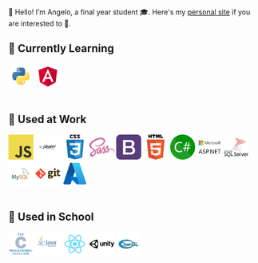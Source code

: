 👋 Hello! I’m Angelo, a final year student 🎓. Here's my [personal site][1] if you are interested to 👀.

## 🌱 Currently Learning
<code><img height="50" src="https://raw.githubusercontent.com/github/explore/main/topics/python/python.png"></code>
<code><img height="50" src="https://raw.githubusercontent.com/github/explore/main/topics/angular/angular.png"></code>
<br>
<br>
## 🧰 Used at Work

<code><img height="50" src="https://raw.githubusercontent.com/github/explore/main/topics/javascript/javascript.png"></code>
<code><img height="50" src="https://raw.githubusercontent.com/github/explore/main/topics/jquery/jquery.png"></code>
<code><img height="50" src="https://raw.githubusercontent.com/github/explore/main/topics/css/css.png"></code>
<code><img height="50" src="https://raw.githubusercontent.com/github/explore/main/topics/sass/sass.png"></code>
<code><img height="50" src="https://raw.githubusercontent.com/github/explore/main/topics/bootstrap/bootstrap.png"></code>
<code><img height="50" src="https://raw.githubusercontent.com/github/explore/main/topics/html/html.png"></code>
<code><img height="50" src="https://raw.githubusercontent.com/github/explore/main/topics/csharp/csharp.png"></code>
<code><img height="50" src="https://raw.githubusercontent.com/github/explore/main/topics/aspnet/aspnet.png"></code>
<code><img height="50" src="https://raw.githubusercontent.com/github/explore/main/topics/sql-server/sql-server.png"></code>
<code><img height="50" src="https://raw.githubusercontent.com/github/explore/main/topics/mysql/mysql.png"></code>
<code><img height="50" src="https://raw.githubusercontent.com/github/explore/main/topics/git/git.png"></code>
<code><img height="50" src="https://raw.githubusercontent.com/github/explore/main/topics/azure/azure.png"></code>
<br>
<br>

## 🧰 Used in School

<code><img height="50" src="https://raw.githubusercontent.com/github/explore/main/topics/c/c.png"></code>
<code><img height="50" src="https://raw.githubusercontent.com/github/explore/main/topics/java/java.png"></code>
<code><img height="50" src="https://raw.githubusercontent.com/github/explore/main/topics/react/react.png"></code>
<code><img height="50" src="https://raw.githubusercontent.com/github/explore/main/topics/unity/unity.png"></code>
<code><img height="50" src="https://raw.githubusercontent.com/github/explore/main/topics/opengl/opengl.png"></code>
<br>
<br>

[1]: https://angeloryndon.com
<!---
- 👀 I’m interested in ...
-  I’m currently learning ...
- 💞️ I’m looking to collaborate on ...
- 📫 How to reach me ...
--->
